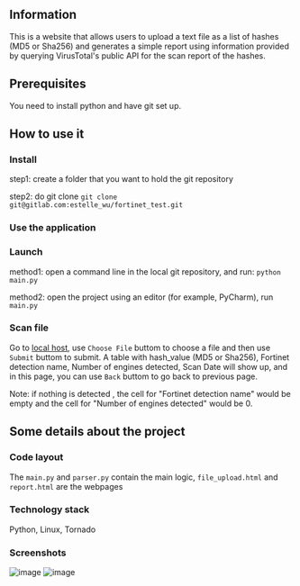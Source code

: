 ## Information
This is a website that allows users to upload a text file as a list of hashes (MD5 or Sha256) and generates a simple report using
information provided by querying VirusTotal's public API for the scan report of the hashes.




## Prerequisites
You need to install python and have git set up.




## How to use it
### Install
step1: create a folder that you want to hold the git repository

step2: do git clone
       ``git clone git@gitlab.com:estelle_wu/fortinet_test.git``



### Use the application
### Launch
method1: open a command line in the local git repository, and run:
         ``python main.py``

method2: open the project using an editor (for example, PyCharm), run ``main.py``         


### Scan file
Go to [local host](http://localhost:8888/), use ``Choose File`` buttom to choose a file and then use ``Submit`` buttom to submit.
A table with hash_value (MD5 or Sha256), Fortinet detection name, Number of engines detected, Scan Date will show up, and in this page,
you can use ``Back`` buttom to go back to previous page.

Note: if nothing is detected , the cell for "Fortinet detection name" would be empty and the cell for "Number of engines detected" would be 0.




## Some details about the project
### Code layout
The ``main.py`` and ``parser.py`` contain the main logic, ``file_upload.html`` and ``report.html`` are the webpages



### Technology stack    
Python, Linux, Tornado
    


### Screenshots
![image](https://gitlab.com/estelle_wu/fortinet_test/uploads/6c9d644807e0e9cb1c9c654224f8220e/upload_page.jpg)
![image](https://gitlab.com/estelle_wu/fortinet_test/uploads/71c587dbabd03907bb99385d0a4c9449/report_page.jpg)



